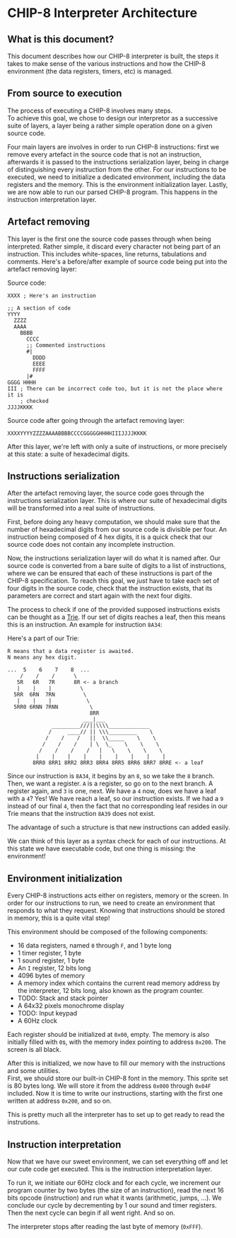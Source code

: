 # CHIP-8 Interpreter Architecture

## What is this document?

This document describes how our CHIP-8 interpreter is built, the steps it takes
to make sense of the various instructions and how the CHIP-8 environment (the
data registers, timers, etc) is managed.

## From source to execution

The process of executing a CHIP-8 involves many steps.  
To achieve this goal, we chose to design our interpretor as a successive suite
of layers, a layer being a rather simple operation done on a given source
code.

Four main layers are involves in order to run CHIP-8 instructions: first we
remove every artefact in the source code that is not an instruction, afterwards
it is passed to the instructions serialization layer, being in charge of
distinguishing every instruction from the other. For our instructions to be
executed, we need to initialize a dedicated environment, including the data
registers and the memory. This is the environment initialization layer. Lastly,
we are now able to run our parsed CHIP-8 program. This happens in the
instruction interpretation layer.

## Artefact removing

This layer is the first one the source code passes through when being
interpreted. Rather simple, it discard every character not being part of an
instruction. This includes white-spaces, line returns, tabulations and
comments.
Here's a before/after example of source code being put into the artefact
removing layer:

Source code:
```
XXXX ; Here's an instruction

;; A section of code
YYYY
  ZZZZ
  AAAA
    BBBB
      CCCC
      ;; Commented instructions
      #|
        DDDD
        EEEE
        FFFF
      |#
GGGG HHHH
III ; There can be incorrect code too, but it is not the place where it is
    ; checked
JJJJKKKK
```

Source code after going through the artefact removing layer:
```
XXXXYYYYZZZZAAAABBBBCCCCGGGGGHHHHIIIJJJJKKKK
```

After this layer, we're left with only a suite of instructions, or more
precisely at this state: a suite of hexadecimal digits.

## Instructions serialization

After the artefact removing layer, the source code goes through the
instructions serialization layer. This is where our suite of hexadecimal digits
will be transformed into a real suite of instructions.

First, before doing any heavy computation, we should make sure that the
number of hexadecimal digits from our source code is divisible per four. An
instruction being composed of 4 hex digits, it is a quick check that our source
code does not contain any incomplete instruction.

Now, the instructions serialization layer will do what it is named after. Our
source code is converted from a bare suite of digits to a list of instructions,
where we can be ensured that each of these instructions is part of the CHIP-8
specification. To reach this goal, we _just_ have to take each set of four
digits in the source code, check that the instruction exists, that its
parameters are correct and start again with the next four digits.

The process to check if one of the provided supposed instructions exists can be
thought as a [Trie][trie-wikipedia]. If our set of digits reaches a leaf, then
this means this is an instruction. An example for instruction `8A34`:

Here's a part of our Trie:

```
R means that a data register is awaited.
N means any hex digit.

...  5    6    7    8  ...
    /    /    /      \
   5R   6R   7R      8R <- a branch
   |    |    |         \
  5RR  6RN  7RN         \
   |    |    |           \
  5RR0 6RNN 7RNN          \
                          8RR
                        ___|___
              _________///||\\\\_____________
             /     ____// || \\\_________    \
            /    /    /   ||  \\_____    \    \
           /    /    /    | \  \_    \    \    \
          /    /    /    /   |   \    \    \    \
         |    |    |    |    |    |    |    |    |
        8RR0 8RR1 8RR2 8RR3 8RR4 8RR5 8RR6 8RR7 8RRE <- a leaf
```

Since our instruction is `8A34`, it begins by an `8`, so we take the `8`
branch. Then, we want a register. `A` is a register, so go on to the next
branch. A register again, and `3` is one, next. We have a `4` now, does we have
a leaf with a `4`? Yes! We have reach a leaf, so our instruction exists. If we
had a `9` instead of our final `4`, then the fact that no corresponding leaf
resides in our Trie means that the instruction `8A39` does not exist.

The advantage of such a structure is that new instructions can added easily.

We can think of this layer as a syntax check for each of our instructions. At
this state we have executable code, but one thing is missing: the environment!

## Environment initialization

Every CHIP-8 instructions acts either on registers, memory or the screen. In
order for our instructions to run, we need to create an environment that
responds to what they request. Knowing that instructions should be stored in
memory, this is a quite vital step!

This environment should be composed of the following components:

 * 16 data registers, named `0` through `F`, and 1 byte long
 * 1 timer register, 1 byte
 * 1 sound register, 1 byte
 * An `I` register, 12 bits long
 * 4096 bytes of memory
 * A memory index which contains the current read memory address by the
   interpreter, 12 bits long, also known as the program counter.
 * TODO: Stack and stack pointer
 * A 64x32 pixels monochrome display
 * TODO: Input keypad
 * A 60Hz clock

Each register should be initialized at `0x00`, empty. The memory is also
initially filled with `0`s, with the memory index pointing to address `0x200`.
The screen is all black.

After this is initialized, we now have to fill our memory with the instructions
and some utilities.  
First, we should store our built-in CHIP-8 font in the memory. This sprite set
is 80 bytes long. We will store it from the address `0x000` through `0x04F`
included. Now it is time to write our instructions, starting with the first one
written at address `0x200`, and so on.

This is pretty much all the interpreter has to set up to get ready to read the
instrutions.

## Instruction interpretation

Now that we have our sweet environment, we can set everything off and let
our cute code get executed. This is the instruction interpretation layer.

To run it, we initiate our 60Hz clock and for each cycle, we increment our
program counter by two bytes (the size of an instruction), read the next 16
bits opcode (instruction) and run what it wants (arithmetic, jumps, ...). We
conclude our cycle by decrementing by 1 our sound and timer registers. Then
the next cycle can begin if all went right. And so on.

The interpreter stops after reading the last byte of memory (`0xFFF`).

[trie-wikipedia]: https://en.wikipedia.org/wiki/Trie
